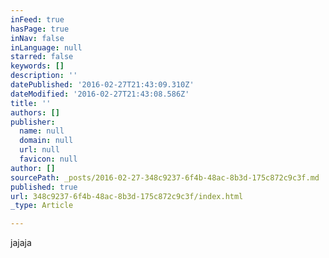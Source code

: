 ```yaml
---
inFeed: true
hasPage: true
inNav: false
inLanguage: null
starred: false
keywords: []
description: ''
datePublished: '2016-02-27T21:43:09.310Z'
dateModified: '2016-02-27T21:43:08.586Z'
title: ''
authors: []
publisher:
  name: null
  domain: null
  url: null
  favicon: null
author: []
sourcePath: _posts/2016-02-27-348c9237-6f4b-48ac-8b3d-175c872c9c3f.md
published: true
url: 348c9237-6f4b-48ac-8b3d-175c872c9c3f/index.html
_type: Article

---
```

jajaja